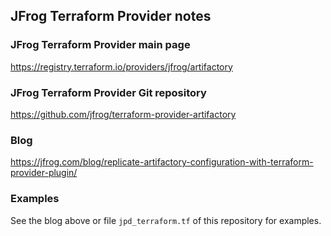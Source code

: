 ## JFrog Terraform Provider notes

### JFrog Terraform Provider main page

https://registry.terraform.io/providers/jfrog/artifactory



### JFrog Terraform Provider Git repository

https://github.com/jfrog/terraform-provider-artifactory



### Blog

https://jfrog.com/blog/replicate-artifactory-configuration-with-terraform-provider-plugin/



### Examples 

See the blog above or file `jpd_terraform.tf` of this repository for examples.

